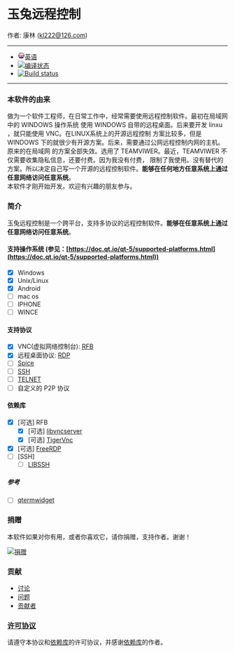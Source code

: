 # 玉兔远程控制

作者: 康林 (kl222@126.com)

-----------------------------------------------------------------------

- [<img src="Resource/Image/English.png" alt="英语" title="英语" width="16" height="16" />英语](README.md)
- [![编译状态](https://travis-ci.org/KangLin/RabbitRemoteControl.svg?branch=master)](https://travis-ci.org/KangLin/RabbitRemoteControl)
- [![Build status](https://ci.appveyor.com/api/projects/status/jai7jf3xr2vb44q8?svg=true)](https://ci.appveyor.com/project/KangLin/rabbitremotecontrol)

-----------------------------------------------------------------------
### 本软件的由来
做为一个软件工程师，在日常工作中，经常需要使用远程控制软件。最初在局域网中的 WINDOWS 操作系统
使用 WINDOWS 自带的远程桌面。后来要开发 linxu ，就只能使用 VNC。在LINUX系统上的开源远程控制
方案比较多，但是 WINDOWS 下的就很少有开源方案。后来，需要通过公网远程控制内网的主机。原来的在局域网
的方案全部失效。选用了 TEAMVIWER。最近，TEAMVIWER 不仅需要收集隐私信息，还要付费。因为我没有付费，
限制了我使用。没有替代的方案。所以决定自己写一个开源的远程控制软件。**能够在任何地方任意系统上通过任意网络访问任意系统**。  
本软件才刚开始开发。欢迎有兴趣的朋友参与。

### 简介
玉兔远程控制是一个跨平台，支持多协议的远程控制软件。**能够在任意系统上通过任意网络访问任意系统**。

#### 支持操作系统 (参见：[https://doc.qt.io/qt-5/supported-platforms.html](https://doc.qt.io/qt-5/supported-platforms.html))
- [x] Windows
- [x] Unix/Linux
- [x] Android
- [ ] mac os
- [ ] IPHONE
- [ ] WINCE

#### 支持协议
- [x] VNC(虚拟网络控制台): [RFB](https://github.com/rfbproto/rfbproto)
- [x] 远程桌面协议: [RDP](https://github.com/FreeRDP/FreeRDP/wiki/Reference-Documentation)
- [ ] [Spice](https://www.spice-space.org/)
- [ ] [SSH]()
- [ ] [TELNET]()
- [ ] 自定义的 P2P 协议

#### 依赖库
- [x] [可选] RFB
  + [x] [可选] [libvncserver](https://github.com/LibVNC/libvncserver)
  + [x] [可选] [TigerVnc](https://github.com/KangLin/tigervnc)
- [x] [可选] [FreeRDP](https://github.com/FreeRDP/FreeRDP)
- [ ] [SSH]
  + [ ] [LIBSSH](https://www.libssh.org)

##### 参考
- [ ] [qtermwidget](https://github.com/lxqt/qtermwidget)

### 捐赠
本软件如果对你有用，或者你喜欢它，请你捐赠，支持作者。谢谢！
 
[![捐赠](https://gitee.com/kl222/RabbitCommon/raw/master/Src/Resource/image/Contribute.png "捐赠")](https://gitee.com/kl222/RabbitCommon/raw/master/Src/Resource/image/Contribute.png "捐赠") 

### 贡献

- [讨论](https://github.com/KangLin/RabbitRemoteControl/discussions)
- [问题](https://github.com/KangLin/RabbitRemoteControl/issues)
- [贡献者](https://github.com/KangLin/RabbitRemoteControl/graphs/contributors)

### [许可协议](License.md "License.md")
请遵守本协议和[依赖库](#依赖库)的许可协议，并感谢[依赖库](#依赖库)的作者。

